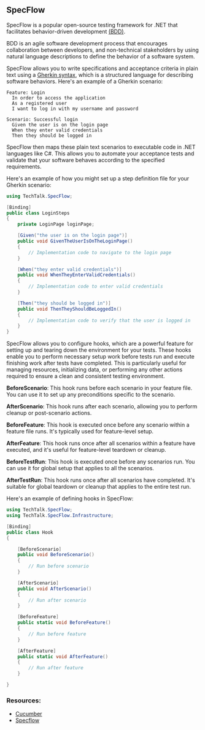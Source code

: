 ## SpecFlow

SpecFlow is a popular open-source testing framework for .NET that facilitates behavior-driven development [(BDD)](https://en.wikipedia.org/wiki/Behavior-driven_development).
 
BDD is an agile software development process that encourages collaboration between developers, and non-technical stakeholders by using natural language descriptions to define the behavior of a software system.


SpecFlow allows you to write specifications and acceptance criteria in plain text using a [Gherkin syntax](https://cucumber.io/docs/gherkin/reference/), which is a structured language for describing software behaviors. Here's an example of a Gherkin scenario:

```gherkin
Feature: Login
  In order to access the application
  As a registered user
  I want to log in with my username and password

Scenario: Successful login
  Given the user is on the login page
  When they enter valid credentials
  Then they should be logged in
```

SpecFlow then maps these plain text scenarios to executable code in .NET languages like C#. This allows you to automate your acceptance tests and validate that your software behaves according to the specified requirements.

Here's an example of how you might set up a step definition file for your Gherkin scenario:

```csharp
using TechTalk.SpecFlow;

[Binding]
public class LoginSteps
{
    private LoginPage loginPage;

    [Given("the user is on the login page")]
    public void GivenTheUserIsOnTheLoginPage()
    {
        // Implementation code to navigate to the login page
    }

    [When("they enter valid credentials")]
    public void WhenTheyEnterValidCredentials()
    {
        // Implementation code to enter valid credentials
    }

    [Then("they should be logged in")]
    public void ThenTheyShouldBeLoggedIn()
    {
        // Implementation code to verify that the user is logged in
    }
}
```

SpecFlow allows you to configure hooks, which are a powerful feature for setting up and tearing down the environment for your tests. These hooks enable you to perform necessary setup work before tests run and execute finishing work after tests have completed. This is particularly useful for managing resources, initializing data, or performing any other actions required to ensure a clean and consistent testing environment.

**BeforeScenario**: This hook runs before each scenario in your feature file. You can use it to set up any preconditions specific to the scenario.

**AfterScenario**: This hook runs after each scenario, allowing you to perform cleanup or post-scenario actions.

**BeforeFeature**: This hook is executed once before any scenario within a feature file runs. It's typically used for feature-level setup.

**AfterFeature**: This hook runs once after all scenarios within a feature have executed, and it's useful for feature-level teardown or cleanup.

**BeforeTestRun**: This hook is executed once before any scenarios run. You can use it for global setup that applies to all the scenarios.

**AfterTestRun**: This hook runs once after all scenarios have completed. It's suitable for global teardown or cleanup that applies to the entire test run.


Here's an example of defining hooks in SpecFlow:

```csharp
using TechTalk.SpecFlow;
using TechTalk.SpecFlow.Infrastructure;

[Binding]
public class Hook
{

    [BeforeScenario]
    public void BeforeScenario()
    {
        // Run before scenario
    }

    [AfterScenario]
    public void AfterScenario()
    {
        // Run after scenario
    }

    [BeforeFeature]
    public static void BeforeFeature()
    {
        // Run before feature
    }

    [AfterFeature]
    public static void AfterFeature()
    {
        // Run after feature
    }

}

```


### Resources: 

- [Cucumber](https://cucumber.io/docs/gherkin/reference/)
- [Specflow](https://docs.specflow.org/projects/specflow/en/latest/)